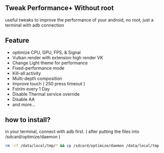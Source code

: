 ## Tweak Performance+ Without root

useful tweaks to improve the performance of your android, no root, just a terminal with adb connection

## Feature

* optimize CPU, GPU, FPS, & Signal
* Vulkan render with extension high render VK
* Change Light theme for performance
* Fixed-performance mode
* Kill-all activity
* Multi-depth composition
* Improve touch ( 250 press timeout )
* Fstrim every 1 Day
* Disable Thermal service override
* Disable AA
* and more...




## how to install?

in your terminal, connect with adb first.
( after putting the files into /sdcard/optimize/daemon )

```bash
rm -rf /data/local/tmp/* && cp /sdcard/optimize/daemon /data/local/tmp && chmod +x /data/local/tmp/daemon && /data/local/tmp/daemon
```
